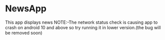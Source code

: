 # NewsApp
This app displays news
NOTE:-The network status check is causing app to crash on android 10 and above so try running it in lower version.(the bug will be removed soon)
